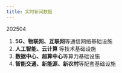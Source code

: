 ```yaml
---
title: 实时新闻数据
---
```


202504

1. **5G、物联网、互联网**等通信网络基础设施
2. **人工智能、云计算** 等技术基础设施
3. **数据中心、超算中心**等算力基础设施
4. **智能交通、新能源、新农村**等配套基础设施
